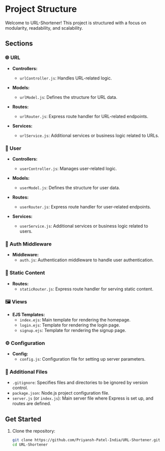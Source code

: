 # Project Structure

Welcome to URL-Shortener! This project is structured with a focus on modularity, readability, and scalability.

## Sections

### 🌐 URL

- **Controllers:**

  - `urlController.js`: Handles URL-related logic.

- **Models:**

  - `urlModel.js`: Defines the structure for URL data.

- **Routes:**

  - `urlRouter.js`: Express route handler for URL-related endpoints.

- **Services:**
  - `urlService.js`: Additional services or business logic related to URLs.

### 👤 User

- **Controllers:**

  - `userController.js`: Manages user-related logic.

- **Models:**

  - `userModel.js`: Defines the structure for user data.

- **Routes:**

  - `userRouter.js`: Express route handler for user-related endpoints.

- **Services:**
  - `userService.js`: Additional services or business logic related to users.

### 🔐 Auth Middleware

- **Middleware:**
  - `auth.js`: Authentication middleware to handle user authentication.

### 🔄 Static Content

- **Routes:**
  - `staticRouter.js`: Express route handler for serving static content.

### 🖼️ Views

- **EJS Templates:**
  - `index.ejs`: Main template for rendering the homepage.
  - `login.ejs`: Template for rendering the login page.
  - `signup.ejs`: Template for rendering the signup page.

### ⚙️ Configuration

- **Config:**
  - `config.js`: Configuration file for setting up server parameters.

### 📂 Additional Files

- `.gitignore`: Specifies files and directories to be ignored by version control.
- `package.json`: Node.js project configuration file.
- `server.js` (or `index.js`): Main server file where Express is set up, and routes are defined.

## Get Started

1. Clone the repository:

   ```bash
   git clone https://github.com/Priyansh-Patel-India/URL-Shortener.git
   cd URL-Shortener
   ```
